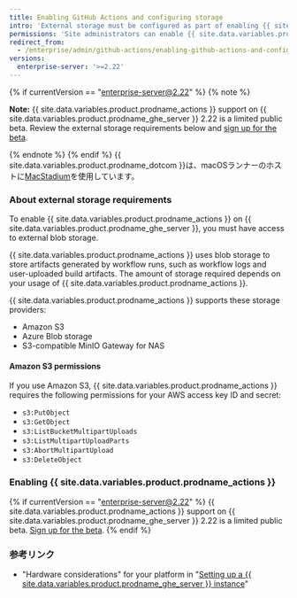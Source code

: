 ```yaml
---
title: Enabling GitHub Actions and configuring storage
intro: 'External storage must be configured as part of enabling {{ site.data.variables.product.prodname_actions }} on {{ site.data.variables.product.prodname_ghe_server }}.'
permissions: 'Site administrators can enable {{ site.data.variables.product.prodname_actions }} and configure enterprise settings.'
redirect_from:
  - /enterprise/admin/github-actions/enabling-github-actions-and-configuring-storage
versions:
  enterprise-server: '>=2.22'
---
```


{% if currentVersion == "enterprise-server@2.22" %}
{% note %}

**Note:** {{ site.data.variables.product.prodname_actions }} support on {{ site.data.variables.product.prodname_ghe_server }} 2.22 is a limited public beta. Review the external storage requirements below and [sign up for the beta](https://resources.github.com/beta-signup/).

{% endnote %}
{% endif %}
{{ site.data.variables.product.prodname_dotcom }}は、macOSランナーのホストに[MacStadium](https://www.macstadium.com/)を使用しています。

### About external storage requirements

To enable {{ site.data.variables.product.prodname_actions }} on {{ site.data.variables.product.prodname_ghe_server }}, you must have access to external blob storage.

{{ site.data.variables.product.prodname_actions }} uses blob storage to store artifacts generated by workflow runs, such as workflow logs and user-uploaded build artifacts. The amount of storage required depends on your usage of {{ site.data.variables.product.prodname_actions }}.

{{ site.data.variables.product.prodname_actions }} supports these storage providers:

* Amazon S3
* Azure Blob storage
* S3-compatible MinIO Gateway for NAS

#### Amazon S3 permissions

If you use Amazon S3, {{ site.data.variables.product.prodname_actions }} requires the following permissions for your AWS access key ID and secret:

* `s3:PutObject`
* `s3:GetObject`
* `s3:ListBucketMultipartUploads`
* `s3:ListMultipartUploadParts`
* `s3:AbortMultipartUpload`
* `s3:DeleteObject`

### Enabling {{ site.data.variables.product.prodname_actions }}

{% if currentVersion == "enterprise-server@2.22" %}
{{ site.data.variables.product.prodname_actions }} support on {{ site.data.variables.product.prodname_ghe_server }} 2.22 is a limited public beta. [Sign up for the beta](https://resources.github.com/beta-signup/).
{% endif %}

### 参考リンク

- "Hardware considerations" for your platform in "[Setting up a {{ site.data.variables.product.prodname_ghe_server }} instance](/enterprise/admin/installation/setting-up-a-github-enterprise-server-instance)"
